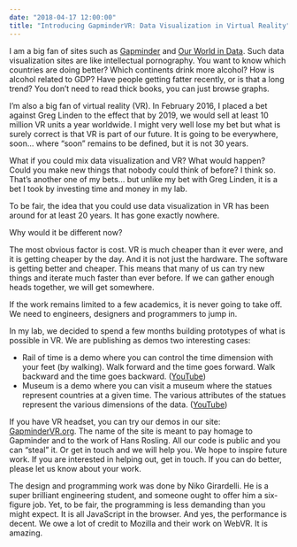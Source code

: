 ```yaml
---
date: "2018-04-17 12:00:00"
title: "Introducing GapminderVR: Data Visualization in Virtual Reality"
---
```




I am a big fan of sites such as [Gapminder](https://www.gapminder.org) and [Our World in Data](https://ourworldindata.org). Such data visualization sites are like intellectual pornography. You want to know which countries are doing better? Which continents drink more alcohol? How is alcohol related to GDP? Have people getting fatter recently, or is that a long trend? You don&rsquo;t need to read thick books, you can just browse graphs.

I&rsquo;m also a big fan of virtual reality (VR). In February 2016, I placed a bet against Greg Linden to the effect that by 2019, we would sell at least 10 million VR units a year worldwide. I might very well lose my bet but what is surely correct is that VR is part of our future. It is going to be everywhere, soon&hellip; where &ldquo;soon&rdquo; remains to be defined, but it is not 30 years.

What if you could mix data visualization and VR? What would happen? Could you make new things that nobody could think of before? I think so. That&rsquo;s another one of my bets&hellip; but unlike my bet with Greg Linden, it is a bet I took by investing time and money in my lab.

To be fair, the idea that you could use data visualization in VR has been around for at least 20 years. It has gone exactly nowhere.

Why would it be different now?

The most obvious factor is cost. VR is much cheaper than it ever were, and it is getting cheaper by the day. And it is not just the hardware. The software is getting better and cheaper. This means that many of us can try new things and iterate much faster than ever before. If we can gather enough heads together, we will get somewhere.

If the work remains limited to a few academics, it is never going to take off. We need to engineers, designers and programmers to jump in.

In my lab, we decided to spend a few months building prototypes of what is possible in VR. We are publishing as demos two interesting cases:

- Rail of time is a demo where you can control the time dimension with your feet (by walking). Walk forward and the time goes forward. Walk backward and the time goes backward. ([YouTube](https://www.youtube.com/watch?v=nDiyrQpmDa0)) 
- Museum is a demo where you can visit a museum where the statues represent countries at a given time. The various attributes of the statues represent the various dimensions of the data. ([YouTube](https://www.youtube.com/watch?v=_jzoOV9hCDA))


If you have VR headset, you can try our demos in our site: [GapminderVR.org](http://gapmindervr.org). The name of the site is meant to pay homage to Gapminder and to the work of Hans Rosling. All our code is public and you can &ldquo;steal&rdquo; it. Or get in touch and we will help you. We hope to inspire future work. If you are interested in helping out, get in touch. If you can do better, please let us know about your work.

The design and programming work was done by Niko Girardelli. He is a super brilliant engineering student, and someone ought to offer him a six-figure job. Yet, to be fair, the programming is less demanding than you might expect. It is all JavaScript in the browser. And yes, the performance is decent. We owe a lot of credit to Mozilla and their work on WebVR. It is amazing.

